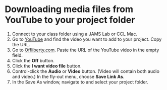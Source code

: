 # Downloading media files from YouTube to your project folder

1. Connect to your class folder using a JAMS Lab or CCL Mac.
2. Go to [YouTube](https://www.youtube.com/) and find the video you want to add to your project. Copy the URL.
3. Go to [Offliberty.com](http://offliberty.com/). Paste the URL of the YouTube video in the empty field. 
4. Click the **Off** button. 
5. Click the **I want video file** button.
6. Control-click the **Audio** or **Video** button. \(Video will contain both audio and video.\) In the fly-out menu, choose **Save Link As**. 
7. In the Save As window, navigate to and select your project folder.
